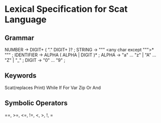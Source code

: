 # Lexical Specification for Scat Language


## Grammar
NUMBER         → DIGIT+ ( "." DIGIT+ )? ;
STRING         → "\"" <any char except "\"">* "\"" ;
IDENTIFIER     → ALPHA ( ALPHA | DIGIT )* ;
ALPHA          → "a" ... "z" | "A" ... "Z" | "_" ;
DIGIT          → "0" ... "9" ;

## Keywords
Scat(replaces Print) 
While
If
For
Var
Zip
Or
And

## Symbolic Operators
==, >=, <=, !=, <, >, !, =
